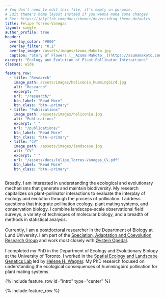 ```yaml
---
# You don't need to edit this file, it's empty on purpose.
# Edit theme's home layout instead if you wanna make some changes
# See: https://jekyllrb.com/docs/themes/#overriding-theme-defaults
title: Felipe Torres-Vanegas
layout: single
author_profile: true
header:
  overlay_color: "#000"
  overlay_filter: "0.1"
  overlay_image: /assets/images/Azuma_Makoto.jpg
  caption: "Story of Flowers [__Azuma Makoto__](https://azumamakoto.com/1669/)"
excerpt: "Ecology and Evolution of Plant-Pollinator Interactions"
classes: wide

feature_row:
  - title: "Research"
    image_path: assets/images/heliconia_hummingbird.jpg
    alt: "Research"
    excerpt: ""
    url: "/research/"
    btn_label: "Read More"
    btn_class: "btn--primary"
  - title: "Publications"
    image_path: /assets/images/heliconia.jpg
    alt: "Publications"
    excerpt: " "
    url: "/publications/"
    btn_label: "Read More"
    btn_class: "btn--primary"
  - title: "CV"
    image_path: /assets/images/landscape.jpg
    alt: "CV"
    excerpt: " "
    url: "/assets/docs/Felipe_Torres-Vanegas_CV.pdf"
    btn_label: "Read More"
    btn_class: "btn--primary"
---
```


Broadly, I am interested in understanding the ecological and evolutionary mechanisms that generate and maintain biodiversity. My research capitalizes on plant-pollinator interactions to evaluate the interplay of ecology and evolution through the process of pollination. I address questions that integrate pollination ecology, plant mating systems, and conservation biology. I combine landscape-scale observational field surveys, a variety of techniques of molecular biology, and a breadth of methods in statistical analysis.
<br>
<br>
Currently, I am a postdoctoral researcher in the Department of Biology at Lund University. I am part of the [Speciation, Adaptation and Coevolution Research Group][2] and work most closely with [Øystein Opedal][1].
<br>
<br>
I completed my PhD in the Department of Ecology and Evolutionary Biology
at the University of Toronto. I worked in the [Spatial Ecology and Landscape Genetics Lab][3] led by [Helene H. Wagner][4]. My PhD research focused on understanding the ecological consequences of hummingbird pollination for plant mating systems.

{% include feature_row id="intro" type="center" %}

{% include feature_row %}

[1]: https://portal.research.lu.se/en/persons/øystein-opedal
[2]: https://portal.research.lu.se/en/organisations/speciation-adaptation-and-coevolution
[3]: http://sites.utm.utoronto.ca/wagnerlab/
[4]: https://scholar.google.ca/citations?user=tI-9Q9kAAAAJ&hl=en
